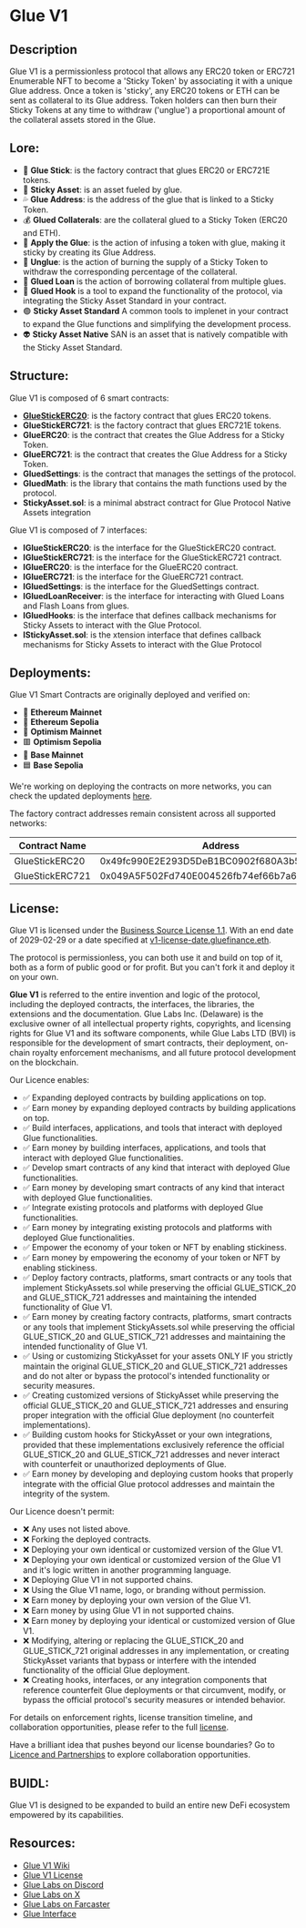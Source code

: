 # Glue V1

## Description

Glue V1 is a permissionless protocol that allows any ERC20 token or ERC721 Enumerable NFT to become a 'Sticky Token' by associating it with a unique Glue address. Once a token is 'sticky', any ERC20 tokens or ETH can be sent as collateral to its Glue address. Token holders can then burn their Sticky Tokens at any time to withdraw ('unglue') a proportional amount of the collateral assets stored in the Glue.


## Lore:

- 🧴 **Glue Stick**: is the factory contract that glues ERC20 or ERC721E tokens.
- 🍥 **Sticky Asset**: is an asset fueled by glue.
- 💦 **Glue Address**: is the address of the glue that is linked to a Sticky Token.
- 💰 **Glued Collaterals**: are the collateral glued to a Sticky Token (ERC20 and ETH).
- 🔄 **Apply the Glue**: is the action of infusing a token with glue, making it sticky by creating its Glue Address.
- 🔄 **Unglue**: is the action of burning the supply of a Sticky Token to withdraw the corresponding percentage of the collateral.
- 💸 **Glued Loan** is the action of borrowing collateral from multiple glues.
- 🦾 **Glued Hook** is a tool to expand the functionality of the protocol, via integrating the Sticky Asset Standard in your contract.
- 🟢 **Sticky Asset Standard** A common tools to implenet in your contract to expand the Glue functions and simplifying the development process.
- 👽 **Sticky Asset Native** SAN is an asset that is natively compatible with the Sticky Asset Standard.

## Structure:

Glue V1 is composed of 6 smart contracts:

- [**GlueStickERC20**](https://github.com/glue-finance/glue/blob/main/contracts/GlueERC20.sol): is the factory contract that glues ERC20 tokens.
- **GlueStickERC721**: is the factory contract that glues ERC721E tokens.
- **GlueERC20**: is the contract that creates the Glue Address for a Sticky Token.
- **GlueERC721**: is the contract that creates the Glue Address for a Sticky Token.
- **GluedSettings**: is the contract that manages the settings of the protocol.
- **GluedMath**: is the library that contains the math functions used by the protocol.
- **StickyAsset.sol**: is a minimal abstract contract for Glue Protocol Native Assets integration

Glue V1 is composed of 7 interfaces:

- **IGlueStickERC20**: is the interface for the GlueStickERC20 contract.
- **IGlueStickERC721**: is the interface for the GlueStickERC721 contract.
- **IGlueERC20**: is the interface for the GlueERC20 contract.
- **IGlueERC721**: is the interface for the GlueERC721 contract.
- **IGluedSettings**: is the interface for the GluedSettings contract.
- **IGluedLoanReceiver**: is the interface for interacting with Glued Loans and Flash Loans from glues.
- **IGluedHooks**: is the interface that defines callback mechanisms for Sticky Assets to interact with the Glue Protocol.
- **IStickyAsset.sol**: is the xtension interface that defines callback mechanisms for Sticky Assets to interact with the Glue Protocol

## Deployments:

Glue V1 Smart Contracts are originally deployed and verified on:

- 🔷 **Ethereum Mainnet**
- 🔹 **Ethereum Sepolia**
- 🔴 **Optimism Mainnet**
- 🟥 **Optimism Sepolia**
- 🔵 **Base Mainnet**
- 🟦 **Base Sepolia**

We're working on deploying the contracts on more networks, you can check the updated deployments [here](https://todo.com).

The factory contract addresses remain consistent across all supported networks:

| Contract Name      | Address |
|--------------------|---------|
| GlueStickERC20     | 0x49fc990E2E293D5DeB1BC0902f680A3b526a6C60 |
| GlueStickERC721    | 0x049A5F502Fd740E004526fb74ef66b7a6615976B |

## License:

Glue V1 is licensed under the [Business Source License 1.1](https://github.com/glue-finance/glue/blob/main/LICENCE.txt). With an end date of 2029-02-29 or a date specified at [v1-license-date.gluefinance.eth](https://v1-license-date.gluefinance.eth).

The protocol is permissionless, you can both use it and build on top of it, both as a form of public good or for profit. But you can't fork it and deploy it on your own.

**Glue V1** is referred to the entire invention and logic of the protocol, including the deployed contracts, the interfaces, the libraries, the extensions and the documentation. Glue Labs Inc. (Delaware) is the exclusive owner of all intellectual property rights, copyrights, and licensing rights for Glue V1 and its software components, while Glue Labs LTD (BVI) is responsible for the development of smart contracts, their deployment, on-chain royalty enforcement mechanisms, and all future protocol development on the blockchain.

Our Licence enables:

- ✅ Expanding deployed contracts by building applications on top.
- ✅ Earn money by expanding deployed contracts by building applications on top.
- ✅ Build interfaces, applications, and tools that interact with deployed Glue functionalities.
- ✅ Earn money by building interfaces, applications, and tools that interact with deployed Glue functionalities.
- ✅ Develop smart contracts of any kind that interact with deployed Glue functionalities.
- ✅ Earn money by developing smart contracts of any kind that interact with deployed Glue functionalities.
- ✅ Integrate existing protocols and platforms with deployed Glue functionalities.
- ✅ Earn money by integrating existing protocols and platforms with deployed Glue functionalities.
- ✅ Empower the economy of your token or NFT by enabling stickiness.
- ✅ Earn money by empowering the economy of your token or NFT by enabling stickiness.
- ✅ Deploy factory contracts, platforms, smart contracts or any tools that implement StickyAssets.sol while preserving the official GLUE_STICK_20 and GLUE_STICK_721 addresses and maintaining the intended functionality of Glue V1.
- ✅ Earn money by creating factory contracts, platforms, smart contracts or any tools that implement StickyAssets.sol while preserving the official GLUE_STICK_20 and GLUE_STICK_721 addresses and maintaining the intended functionality of Glue V1.
- ✅ Using or customizing StickyAsset for your assets ONLY IF you strictly maintain the original GLUE_STICK_20 and GLUE_STICK_721 addresses and do not alter or bypass the protocol's intended functionality or security measures.
- ✅ Creating customized versions of StickyAsset while preserving the official GLUE_STICK_20 and GLUE_STICK_721 addresses and ensuring proper integration with the official Glue deployment (no counterfeit implementations).
- ✅ Building custom hooks for StickyAsset or your own integrations, provided that these implementations exclusively reference the official GLUE_STICK_20 and GLUE_STICK_721 addresses and never interact with counterfeit or unauthorized deployments of Glue.
- ✅ Earn money by developing and deploying custom hooks that properly integrate with the official Glue protocol addresses and maintain the integrity of the system.

Our Licence doesn't permit:

- ❌ Any uses not listed above.
- ❌ Forking the deployed contracts.
- ❌ Deploying your own identical or customized version of the Glue V1.
- ❌ Deploying your own identical or customized version of the Glue V1 and it's logic written in another programming language.
- ❌ Deploying Glue V1 in not supported chains.
- ❌ Using the Glue V1 name, logo, or branding without permission.
- ❌ Earn money by deploying your own version of the Glue V1.
- ❌ Earn money by using Glue V1 in not supported chains.
- ❌ Earn money by deploying your identical or customized version of Glue V1.
- ❌ Modifying, altering or replacing the GLUE_STICK_20 and GLUE_STICK_721 original addresses in any implementation, or creating StickyAsset variants that bypass or interfere with the intended functionality of the official Glue deployment.
- ❌ Creating hooks, interfaces, or any integration components that reference counterfeit Glue deployments or that circumvent, modify, or bypass the official protocol's security measures or intended behavior.

For details on enforcement rights, license transition timeline, and collaboration opportunities, please refer to the full [license](https://github.com/glue-finance/glue/blob/main/LICENCE.txt).

Have a brilliant idea that pushes beyond our license boundaries? Go to [Licence and Partnerships](http://glue.finance/legal#license) to explore collaboration opportunities.

## BUIDL:

Glue V1 is designed to be expanded to build an entire new DeFi ecosystem empowered by its capabilities.

## Resources:

- [Glue V1 Wiki](https://wiki.glue.finance)
- [Glue V1 License](https://github.com/glue-finance/glue/blob/main/LICENCE.txt)
- [Glue Labs on Discord](https://discord.com/invite/glue-fi)
- [Glue Labs on X](https://x.com/Glue_fi)
- [Glue Labs on Farcaster](https://warpcast.com/~/channel/glue)
- [Glue Interface](https://glue.finance/)
